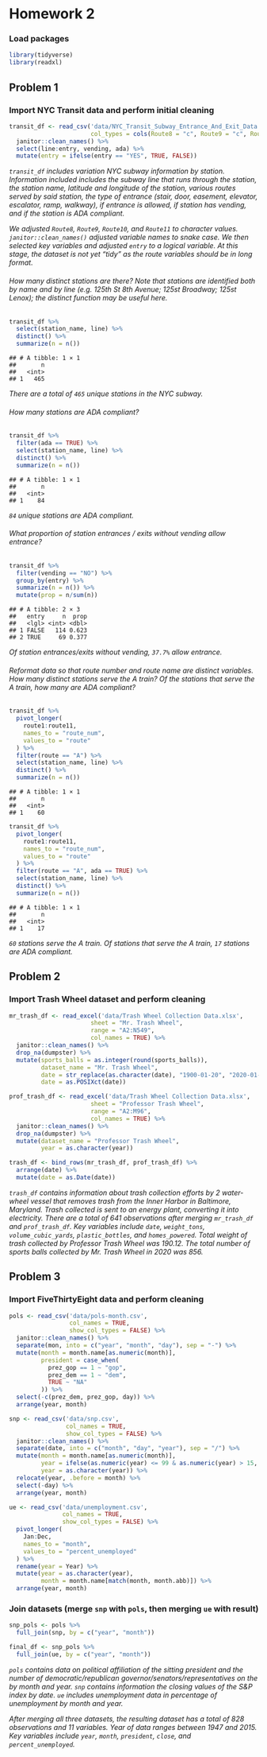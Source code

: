 Homework 2
================

### Load packages

``` r
library(tidyverse)
library(readxl)
```

## Problem 1

### Import NYC Transit data and perform initial cleaning

``` r
transit_df <- read_csv('data/NYC_Transit_Subway_Entrance_And_Exit_Data.csv',
                       col_types = cols(Route8 = "c", Route9 = "c", Route10 = "c", Route11 = "c")) %>%
  janitor::clean_names() %>%
  select(line:entry, vending, ada) %>%
  mutate(entry = ifelse(entry == "YES", TRUE, FALSE))
```

*`transit_df` includes variation NYC subway information by station.
Information included includes the subway line that runs through the
station, the station name, latitude and longitude of the station,
various routes served by said station, the type of entrance (stair,
door, easement, elevator, escalator, ramp, walkway), if entrance is
allowed, if station has vending, and if the station is ADA compliant.*

*We adjusted `Route8`, `Route9`, `Route10`, and `Route11` to character
values. `janitor::clean_names()` adjusted variable names to snake case.
We then selected key variables and adjusted `entry` to a logical
variable. At this stage, the dataset is not yet “tidy” as the route
variables should be in long format.*

###### How many distinct stations are there? Note that stations are identified both by name and by line (e.g. 125th St 8th Avenue; 125st Broadway; 125st Lenox); the distinct function may be useful here.

``` r
transit_df %>% 
  select(station_name, line) %>%
  distinct() %>%
  summarize(n = n())
```

    ## # A tibble: 1 × 1
    ##       n
    ##   <int>
    ## 1   465

*There are a total of `465` unique stations in the NYC subway.*

###### How many stations are ADA compliant?

``` r
transit_df %>%
  filter(ada == TRUE) %>%
  select(station_name, line) %>%
  distinct() %>%
  summarize(n = n())
```

    ## # A tibble: 1 × 1
    ##       n
    ##   <int>
    ## 1    84

*`84` unique stations are ADA compliant.*

###### What proportion of station entrances / exits without vending allow entrance?

``` r
transit_df %>%
  filter(vending == "NO") %>%
  group_by(entry) %>%
  summarize(n = n()) %>%
  mutate(prop = n/sum(n))
```

    ## # A tibble: 2 × 3
    ##   entry     n  prop
    ##   <lgl> <int> <dbl>
    ## 1 FALSE   114 0.623
    ## 2 TRUE     69 0.377

*Of station entrances/exits without vending, `37.7%` allow entrance.*

###### Reformat data so that route number and route name are distinct variables. How many distinct stations serve the A train? Of the stations that serve the A train, how many are ADA compliant?

``` r
transit_df %>%
  pivot_longer(
    route1:route11,
    names_to = "route_num",
    values_to = "route"
  ) %>%
  filter(route == "A") %>%
  select(station_name, line) %>%
  distinct() %>%
  summarize(n = n())
```

    ## # A tibble: 1 × 1
    ##       n
    ##   <int>
    ## 1    60

``` r
transit_df %>%
  pivot_longer(
    route1:route11,
    names_to = "route_num",
    values_to = "route"
  ) %>%
  filter(route == "A", ada == TRUE) %>%
  select(station_name, line) %>%
  distinct() %>%
  summarize(n = n())
```

    ## # A tibble: 1 × 1
    ##       n
    ##   <int>
    ## 1    17

*`60` stations serve the A train. Of stations that serve the A train,
`17` stations are ADA compliant.*

## Problem 2

### Import Trash Wheel dataset and perform cleaning

``` r
mr_trash_df <- read_excel('data/Trash Wheel Collection Data.xlsx',
                       sheet = "Mr. Trash Wheel",
                       range = "A2:N549",
                       col_names = TRUE) %>%
  janitor::clean_names() %>%
  drop_na(dumpster) %>%
  mutate(sports_balls = as.integer(round(sports_balls)),
         dataset_name = "Mr. Trash Wheel",
         date = str_replace(as.character(date), "1900-01-20", "2020-01-20"),
         date = as.POSIXct(date))

prof_trash_df <- read_excel('data/Trash Wheel Collection Data.xlsx',
                       sheet = "Professor Trash Wheel",
                       range = "A2:M96",
                       col_names = TRUE) %>%
  janitor::clean_names() %>%
  drop_na(dumpster) %>%
  mutate(dataset_name = "Professor Trash Wheel",
         year = as.character(year))  

trash_df <- bind_rows(mr_trash_df, prof_trash_df) %>%
  arrange(date) %>%
  mutate(date = as.Date(date))
```

*`trash_df` contains information about trash collection efforts by 2
water-wheel vessel that removes trash from the Inner Harbor in
Baltimore, Maryland. Trash collected is sent to an energy plant,
converting it into electricity. There are a total of 641 observations
after merging `mr_trash_df` and `prof_trash_df`. Key variables include
`date`, `weight_tons`, `volume_cubic_yards`, `plastic_bottles`, and
`homes_powered`. Total weight of trash collected by Professor Trash
Wheel was 190.12. The total number of sports balls collected by
Mr. Trash Wheel in 2020 was 856.*

## Problem 3

### Import FiveThirtyEight data and perform cleaning

``` r
pols <- read_csv('data/pols-month.csv',
                 col_names = TRUE,
                 show_col_types = FALSE) %>%
  janitor::clean_names() %>%
  separate(mon, into = c("year", "month", "day"), sep = "-") %>%
  mutate(month = month.name[as.numeric(month)],
         president = case_when(
           prez_gop == 1 ~ "gop",
           prez_dem == 1 ~ "dem",
           TRUE ~ "NA"
         )) %>%
  select(-c(prez_dem, prez_gop, day)) %>%
  arrange(year, month)

snp <- read_csv('data/snp.csv',
                col_names = TRUE,
                show_col_types = FALSE) %>%
  janitor::clean_names() %>%
  separate(date, into = c("month", "day", "year"), sep = "/") %>%
  mutate(month = month.name[as.numeric(month)],
         year = ifelse(as.numeric(year) <= 99 & as.numeric(year) > 15, as.numeric(year) + 1900, as.numeric(year) + 2000),
         year = as.character(year)) %>%
  relocate(year, .before = month) %>% 
  select(-day) %>%
  arrange(year, month)

ue <- read_csv('data/unemployment.csv',
               col_names = TRUE,
               show_col_types = FALSE) %>%
  pivot_longer(
    Jan:Dec,
    names_to = "month",
    values_to = "percent_unemployed"
  ) %>%
  rename(year = Year) %>%
  mutate(year = as.character(year),
         month = month.name[match(month, month.abb)]) %>%
  arrange(year, month)
```

### Join datasets (merge `snp` with `pols`, then merging `ue` with result)

``` r
snp_pols <- pols %>% 
  full_join(snp, by = c("year", "month"))

final_df <- snp_pols %>%
  full_join(ue, by = c("year", "month"))
```

*`pols` contains data on political affiliation of the sitting president
and the number of democratic/republican
governor/senators/representatives on the by month and year. `snp`
contains information the closing values of the S&P index by date. `ue`
includes unemployment data in percentage of unemployment by month and
year.*

*After merging all three datasets, the resulting dataset has a total of
828 observations and 11 variables. Year of data ranges between 1947 and
2015. Key variables include `year`, `month`, `president`, `close`, and
`percent_unemployed`.*
